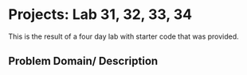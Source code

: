 # Projects: Lab 31, 32, 33, 34

This is the result of a four day lab with starter code that was provided. 

## Problem Domain/ Description



